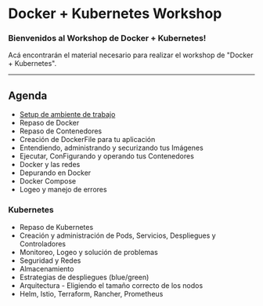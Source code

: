 # Docker + Kubernetes Workshop #

### Bienvenidos al Workshop de Docker + Kubernetes! ###

Acá encontrarán el material necesario para realizar el workshop de "Docker + Kubernetes". 

---

## **Agenda**
- [Setup de ambiente de trabajo](https://github.com/ckus/docker-kubernetes-workshop/tree/master/Setup/SetupAmbiente.md)
- Repaso de Docker
- Repaso de Contenedores
- Creación de DockerFile para tu aplicación
- Entendiendo, administrando y securizando tus Imágenes
- Ejecutar, ConFigurando y operando tus Contenedores
- Docker y las redes
- Depurando en Docker
- Docker Compose
- Logeo y manejo de errores

### Kubernetes
- Repaso de Kubernetes
- Creación y administración de Pods, Servicios, Despliegues y Controladores
- Monitoreo, Logeo y solución de problemas
- Seguridad y Redes
- Almacenamiento
- Estrategias de despliegues (blue/green)
- Arquitectura - Eligiendo el tamaño correcto de los nodos
- Helm, Istio, Terraform, Rancher, Prometheus